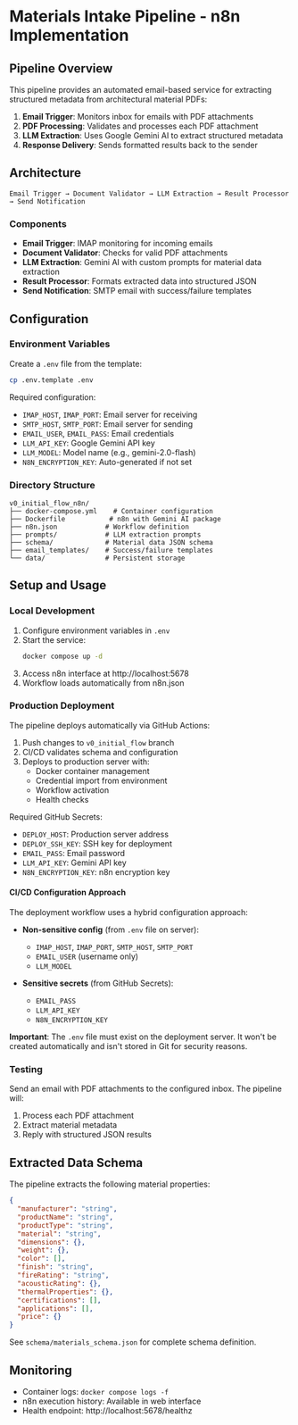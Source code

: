 # Materials Intake Pipeline - n8n Implementation

## Pipeline Overview

This pipeline provides an automated email-based service for extracting structured metadata from architectural material PDFs:

1. **Email Trigger**: Monitors inbox for emails with PDF attachments
2. **PDF Processing**: Validates and processes each PDF attachment
3. **LLM Extraction**: Uses Google Gemini AI to extract structured metadata
4. **Response Delivery**: Sends formatted results back to the sender

## Architecture

```
Email Trigger → Document Validator → LLM Extraction → Result Processor → Send Notification
```

### Components

- **Email Trigger**: IMAP monitoring for incoming emails
- **Document Validator**: Checks for valid PDF attachments
- **LLM Extraction**: Gemini AI with custom prompts for material data extraction
- **Result Processor**: Formats extracted data into structured JSON
- **Send Notification**: SMTP email with success/failure templates

## Configuration

### Environment Variables

Create a `.env` file from the template:

```bash
cp .env.template .env
```

Required configuration:
- `IMAP_HOST`, `IMAP_PORT`: Email server for receiving
- `SMTP_HOST`, `SMTP_PORT`: Email server for sending
- `EMAIL_USER`, `EMAIL_PASS`: Email credentials
- `LLM_API_KEY`: Google Gemini API key
- `LLM_MODEL`: Model name (e.g., gemini-2.0-flash)
- `N8N_ENCRYPTION_KEY`: Auto-generated if not set

### Directory Structure

```
v0_initial_flow_n8n/
├── docker-compose.yml    # Container configuration
├── Dockerfile           # n8n with Gemini AI package
├── n8n.json            # Workflow definition
├── prompts/            # LLM extraction prompts
├── schema/             # Material data JSON schema
├── email_templates/    # Success/failure templates
└── data/               # Persistent storage
```

## Setup and Usage

### Local Development

1. Configure environment variables in `.env`
2. Start the service:
   ```bash
   docker compose up -d
   ```
3. Access n8n interface at http://localhost:5678
4. Workflow loads automatically from n8n.json

### Production Deployment

The pipeline deploys automatically via GitHub Actions:

1. Push changes to `v0_initial_flow` branch
2. CI/CD validates schema and configuration
3. Deploys to production server with:
   - Docker container management
   - Credential import from environment
   - Workflow activation
   - Health checks

Required GitHub Secrets:
- `DEPLOY_HOST`: Production server address
- `DEPLOY_SSH_KEY`: SSH key for deployment
- `EMAIL_PASS`: Email password
- `LLM_API_KEY`: Gemini API key
- `N8N_ENCRYPTION_KEY`: n8n encryption key

#### CI/CD Configuration Approach

The deployment workflow uses a hybrid configuration approach:

- **Non-sensitive config** (from `.env` file on server):
  - `IMAP_HOST`, `IMAP_PORT`, `SMTP_HOST`, `SMTP_PORT`
  - `EMAIL_USER` (username only)
  - `LLM_MODEL`

- **Sensitive secrets** (from GitHub Secrets):
  - `EMAIL_PASS`
  - `LLM_API_KEY`
  - `N8N_ENCRYPTION_KEY`

**Important**: The `.env` file must exist on the deployment server. It won't be created automatically and isn't stored in Git for security reasons.

### Testing

Send an email with PDF attachments to the configured inbox. The pipeline will:
1. Process each PDF attachment
2. Extract material metadata
3. Reply with structured JSON results

## Extracted Data Schema

The pipeline extracts the following material properties:

```json
{
  "manufacturer": "string",
  "productName": "string",
  "productType": "string",
  "material": "string",
  "dimensions": {},
  "weight": {},
  "color": [],
  "finish": "string",
  "fireRating": "string",
  "acousticRating": {},
  "thermalProperties": {},
  "certifications": [],
  "applications": [],
  "price": {}
}
```

See `schema/materials_schema.json` for complete schema definition.

## Monitoring

- Container logs: `docker compose logs -f`
- n8n execution history: Available in web interface
- Health endpoint: http://localhost:5678/healthz
